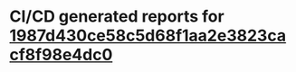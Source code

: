 # CI/CD generated reports for [1987d430ce58c5d68f1aa2e3823cacf8f98e4dc0](https://github.com/hydephp/develop/commit/1987d430ce58c5d68f1aa2e3823cacf8f98e4dc0)
